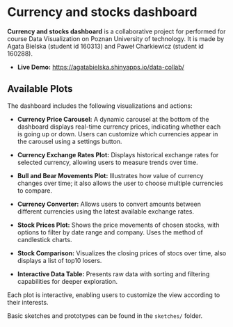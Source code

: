 # Currency and stocks dashboard

**Currency and stocks dashboard** is a collaborative project for performed for course Data Visualization on Poznan University of technology. It is made by Agata Bielska (student id 160313) and Paweł Charkiewicz (student id 160288).

- **Live Demo:** https://agatabielska.shinyapps.io/data-collab/

## Available Plots

The dashboard includes the following visualizations and actions:

- **Currency Price Carousel:** A dynamic carousel at the bottom of the dashboard displays real-time currency prices, indicating whether each is going up or down. Users can customize which currencies appear in the carousel using a settings button.

- **Currency Exchange Rates Plot:** Displays historical exchange rates for selected currency, allowing users to measure trends over time.

- **Bull and Bear Movements Plot:** Illustrates how value of currency changes over time; it also allows the user to choose multiple currencies to compare.

- **Currency Converter:** Allows users to convert amounts between different currencies using the latest available exchange rates.

- **Stock Prices Plot:** Shows the price movements of chosen stocks, with options to filter by date range and company. Uses the method of candlestick charts.

- **Stock Comparison:** Visualizes the closing prices of stocs over time, also displays a list of top10 losers.

- **Interactive Data Table:** Presents raw data with sorting and filtering capabilities for deeper exploration.

Each plot is interactive, enabling users to customize the view according to their interests.

Basic sketches and prototypes can be found in the `sketches/` folder.
